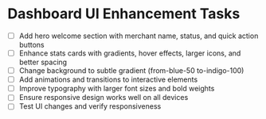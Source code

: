 # Dashboard UI Enhancement Tasks

- [ ] Add hero welcome section with merchant name, status, and quick action buttons
- [ ] Enhance stats cards with gradients, hover effects, larger icons, and better spacing
- [ ] Change background to subtle gradient (from-blue-50 to-indigo-100)
- [ ] Add animations and transitions to interactive elements
- [ ] Improve typography with larger font sizes and bold weights
- [ ] Ensure responsive design works well on all devices
- [ ] Test UI changes and verify responsiveness
